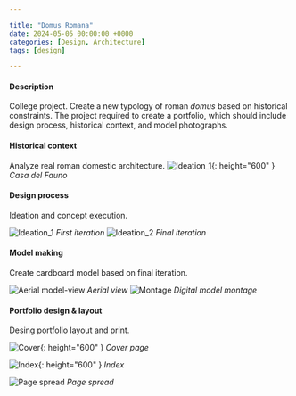 ```yaml
---

title: "Domus Romana"
date: 2024-05-05 00:00:00 +0000
categories: [Design, Architecture]
tags: [design]

---
```


#### Description

College project. Create a new typology of roman *domus* based on historical constraints. The project required to create a portfolio, which should include design process, historical context, and model photographs.

#### Historical context

Analyze real roman domestic architecture.
![Ideation_1](../assets/img/domus/domus_2.jpg){: height="600" }
 *Casa del Fauno*

#### Design process

Ideation and concept execution.

![Ideation_1](../assets/img/domus/domus_0.jpg)
*First iteration*
![Ideation_2](../assets/img/domus/domus_1.jpg)
*Final iteration*

#### Model making

Create cardboard model based on final iteration.

![Aerial model-view](../assets/img/domus/caderno21.jpg)
*Aerial view*
![Montage](../assets/img/domus/caderno24.jpg)
*Digital model montage*

#### Portfolio design & layout

Desing portfolio layout and print.

![Cover](../assets/img/domus/caderno.jpg){: height="600" }
*Cover page*

![Index](../assets/img/domus/caderno3.jpg){: height="600" }
*Index*

![Page spread](../assets/img/domus/caderno_final.jpg)
*Page spread*
